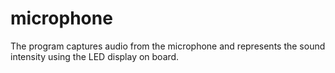 # microphone

The program captures audio from the microphone and represents the sound intensity using the LED display on board.
